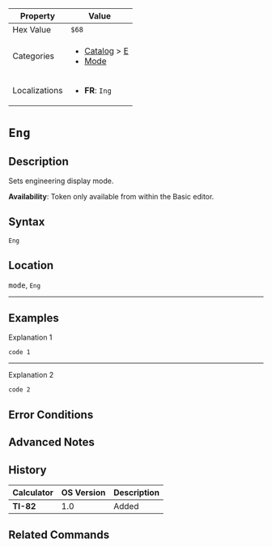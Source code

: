 | Property      | Value |
|---------------|-------|
| Hex Value     | `$68`|
| Categories    | <ul><li>[Catalog](../categories/Catalog.md) > [E](../categories/Catalog.md#E)</li><li>[Mode](../categories/Mode.md)</li></ul> |
| Localizations | <ul><li><b>FR</b>: `Ing`</li></ul> |

# `Eng`

## Description
Sets engineering display mode.


<b>Availability</b>: Token only available from within the Basic editor.

## Syntax
`Eng`

## Location
<kbd>mode</kbd>, `Eng`
<hr>

## Examples

Explanation 1
```ti-basic
code 1
```
---
Explanation 2
```ti-basic
code 2
```

## Error Conditions


## Advanced Notes


## History
| Calculator | OS Version | Description |
|------------|------------|-------------|
| <b>TI-82</b> | 1.0 | Added

## Related Commands

    